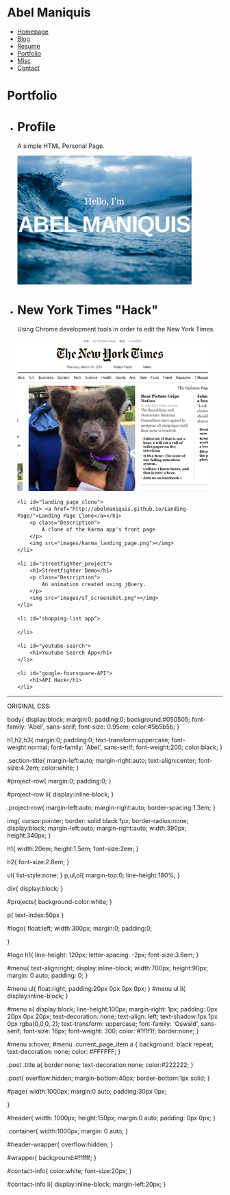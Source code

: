 <!doctype html>
<html lang="en">
<head>
    <meta charset="UTF-8">
    <title>Abel Maniquis</title>
    <link rel="stylesheet" href="styles.css"/>
    <link href='https://fonts.googleapis.com/css?family=Oswald:300|Abel' rel='stylesheet' type='text/css'>
</head>
<body>
    
<div id="wrapper">
	<div id="header-wrapper">
		<div id="header" class="container">
			<div id="logo">
				<h1>Abel Maniquis</h1>
			</div>
			<div id="menu">
				<ul>
				<!--<li class="current_page_item"><a href="#"></a></li>-->
					<li><a href ="#">Homepage</a></li>
					<li><a href="#">Blog</a></li>
					<li><a href="#">Resume</a></li>
					<li><a href="#">Portfolio</a></li>
					<li><a href="#">Misc</a></li>
					<li><a href="#">Contact</a></li>
				</ul>
			</div>
		</div>
	</div>
    
<!--Projects-->
<h1>Portfolio</h1>
    <ul>
    <li id="profile">
        <h1>Profile</h1>
        <p class = "Description">
            A simple HTML Personal Page.
        </p>
        <img src="images/personal_profile.png"></img>
    </li>
    
   <li id="nyt_hack">
        <h1>New York Times "Hack"</h1>
        <p class = "Description">
            Using Chrome development tools in order to edit the New York Times.
        </p>
        <img src="images/newyorktimeshack.png"></img>
    </li>

    <li id="landing_page_clone">
        <h1> <a href="http://abelmaniquis.github.io/Landing-Page/">Landing Page Clone</a></h1>
        <p class="Description">
            A clone of the Karma app's front page
        </p>
        <img src="images/karma_landing_page.png"></img>
    </li>
    
    <li id="streetfighter_project">
        <h1>Streetfighter Demo</h1>
        <p class="Description">
            An animation created using jQuery.
        </p>
        <img src="images/sf_screenshot.png"></img>
    </li>
    
    <li id="shopping-list app">
        
    </li>
    
    <li id="youtube-search">
        <h1>Youtube Search App</h1>
    </li>
    
    <li id="google-foursquare-API">
        <h1>API Hack</h1>
    </li>
    
</ul>
    
</body> 




----------------------------------------
ORIGINAL CSS:

body{
    display:block;
    margin:0;
    padding:0;
    background:#050505;
    font-family: 'Abel', sans-serif;
    font-size: 0.95em;
    color:#5b5b5b;
}

h1,h2,h3{
    margin:0;
    padding:0;
    text-transform:uppercase;
    font-weight:normal;
    font-family: 'Abel', sans-serif;
    font-weight:200;
    color:black;
}


.section-title{
    margin-left:auto;
    margin-right:auto;
    text-align:center;
    font-size:4.2em;
    color:white;
}

#project-row{
margin:0;
padding:0;
}

#project-row li{
    display:inline-block;
}


.project-row{
    margin-left:auto;
    margin-right:auto;
    border-spacing:1.3em;
}

img{
    cursor:pointer;
    border: solid black 1px;
    border-radius:none;
    display:block;
    margin-left:auto;
    margin-right:auto;
    width:390px;
    height:340px;
}

h1{
    width:20em;
    height:1.5em;
    font-size:2em;
}

h2{
    font-size:2.8em;
}

ul{
    list-style:none;
}
p,ul,ol{
    margin-top:0;
    line-height:180%;
}

div{
    display:block;
}

#projects{
    background-color:white;
}

p{
    text-index:50px
}

#logo{
    float:left;
    width:300px;
    margin:0;
    padding:0;
    
}

#logo h1{
    line-height: 120px;
    letter-spacing: -2px;
    font-size:3.8em;
}

#menu{
    text-align:right;
    display:inline-block;
    width:700px;
    height:90px;
    margin: 0 auto;
    padding: 0;
}

#menu ul{
    float:right;
    padding:20px 0px 0px 0px;
}
#menu ul li{
    display:inline-block;
}

#menu a{
    display:block;
    line-height:100px;
    margin-right: 1px;
    padding: 0px 20px 0px 20px;
    text-decoration: none;
    text-align: left;
    text-shadow:1px 1px 0px rgba(0,0,0,.2);
    text-transform: uppercase;
    font-family: 'Oswald', sans-serif;
    font-size: 16px;
    font-weight: 300;
    color: #1f1f1f;
    border:none;
}

#menu a:hover, #menu .current_page_item a {
	background: black repeat;
	text-decoration: none;
	color: #FFFFFF;
}


.post .title a{
    border:none;
    text-decoration:none;
    color:#222222;
}

.post{
    overflow:hidden;
    margin-bottom:40px;
    border-bottom:1px solid;
}

#page{
    width:1000px;
    margin:0 auto;
    padding:30px 0px;
    
}

#header{
    width: 1000px;
    height:150px;
    margin:0 auto;
    padding: 0px 0px;
}

.container{
    width:1000px;
    margin: 0 auto;
}


#header-wrapper{
    overflow:hidden;
}

#wrapper{
    background:#ffffff;
}

#contact-info{
    color:white;
    font-size:20px;
}

#contact-info li{
    display:inline-block;
    margin-left:20px;
}

